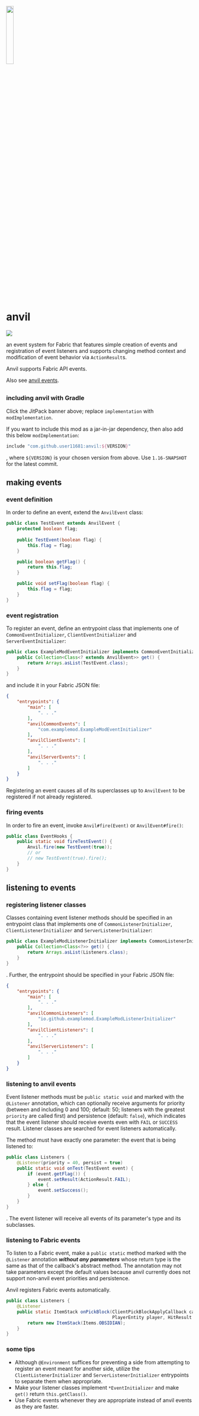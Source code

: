<img src="https://raw.githubusercontent.com/user11681/anvil/1.16/src/main/resources/assets/anvil/icon.png" width="20%"></img>

# anvil

[![](https://jitpack.io/v/user11681/anvil.svg)](https://jitpack.io/#user11681/anvil)

an event system for Fabric that features simple creation of events and registration of event listeners
and supports changing method context and modification of event behavior via `ActionResult`s.

Anvil supports Fabric API events.

Also see [anvil events](https://github.com/user11681/anvilevents).

##
### including anvil with Gradle
Click the JitPack banner above; replace `implementation` with `modImplementation`.

If you want to include this mod as a jar-in-jar dependency, then also add this below `modImplementation`:
```groovy
include "com.github.user11681:anvil:${VERSION}"
```
, where `${VERSION}` is your chosen version from above. Use `1.16-SNAPSHOT` for the latest commit.

## making events
### event definition
In order to define an event, extend the `AnvilEvent` class:
```java
public class TestEvent extends AnvilEvent {
    protected boolean flag;
    
    public TestEvent(boolean flag) {
        this.flag = flag;
    }

    public boolean getFlag() {
        return this.flag;
    }

    public void setFlag(boolean flag) {
        this.flag = flag;
    }
}
```

### event registration
To register an event, define an entrypoint class that implements one of 
`CommonEventInitializer`, `ClientEventInitializer` and `ServerEventInitializer`:
```java
public class ExampleModEventInitializer implements CommonEventInitializer {
    public Collection<Class<? extends AnvilEvent>> get() {
        return Arrays.asList(TestEvent.class);
    }   
}
```
and include it in your Fabric JSON file:
```json
{
    "entrypoints": {
        "main": [
            ". . ."
        ],
        "anvilCommonEvents": [
            "com.examplemod.ExampleModEventInitializer"
        ],
        "anvilClientEvents": [
            ". . ."
        ],
        "anvilServerEvents": [
            ". . ."
        ]
    }
}
```
Registering an event causes all of its superclasses up to `AnvilEvent` to be registered if not already registered.

### firing events
In order to fire an event, invoke `Anvil#fire(Event)` or `AnvilEvent#fire()`:
```java
public class EventHooks {
    public static void fireTestEvent() {
        Anvil.fire(new TestEvent(true));
        // or
        // new TestEvent(true).fire();
    }
}
```

## listening to events
### registering listener classes
Classes containing event listener methods should be specified in an entrypoint class that implements one of
`CommonListenerInitializer`, `ClientListenerInitializer` and `ServerListenerInitializer`:
```java
public class ExampleModListenerInitializer implements CommonListenerInitializer {
    public Collection<Class<?>> get() {
        return Arrays.asList(Listeners.class);
    }   
}
```
. Further, the entrypoint should be specified in your Fabric JSON file:
```json
{
    "entrypoints": {
        "main": [
            ". . ."
        ],
        "anvilCommonListeners": [
            "io.github.examplemod.ExampleModListenerInitializer"
        ],
        "anvilClientListeners": [
            ". . ."
        ],
        "anvilServerListeners": [
            ". . ."
        ]           
    }
}
```

### listening to anvil events
Event listener methods must be `public static void` and marked with the `@Listener` annotation,
which can optionally receive arguments for priority
(between and including 0 and 100; default: 50; listeners with the greatest `priority` are called first)
and persistence (default: `false`), which indicates that the event listener should receive events
even with `FAIL` or `SUCCESS` result. Listener classes are searched for event listeners automatically.

The method must have exactly one parameter: the event that is being listened to:
```java
public class Listeners {
    @Listener(priority = 40, persist = true)
    public static void onTest(TestEvent event) {
        if (event.getFlag()) {
            event.setResult(ActionResult.FAIL);
        } else {
            event.setSuccess();
        }
    }
}
```
. The event listener will receive all events of its parameter's type and its subclasses.

### listening to Fabric events
To listen to a Fabric event, make a `public static` method marked with the `@Listener` annotation
***without any parameters*** whose return type is the same as that of the callback's abstract method.
The annotation may not take parameters except the default values because anvil currently does not support
non-anvil event priorities and persistence.

Anvil registers Fabric events automatically.
```java
public class Listeners {
    @Listener
    public static ItemStack onPickBlock(ClientPickBlockApplyCallback callback,
                                        PlayerEntity player, HitResult result, ItemStack stack) {
        return new ItemStack(Items.OBSIDIAN);
    }
}
```

### some tips
- Although `@Environment` suffices for preventing a side from attempting to register an event meant for another side,
utilize the `ClientListenerInitializer` and `ServerListenerInitializer` entrypoints to separate them when appropriate.
- Make your listener classes implement `*EventInitializer` and make `get()` return `this.getClass()`.
- Use Fabric events whenever they are appropriate instead of anvil events as they are faster.
